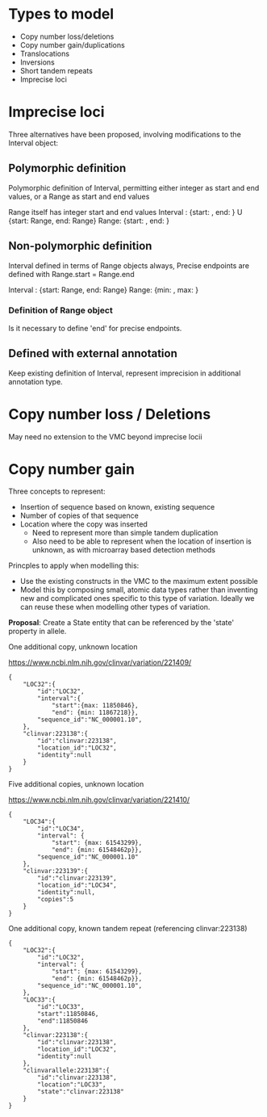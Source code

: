 # Types to model

* Copy number loss/deletions
* Copy number gain/duplications
* Translocations
* Inversions
* Short tandem repeats
* Imprecise loci

# Imprecise loci

Three alternatives have been proposed, involving modifications to the Interval object:

## Polymorphic definition

Polymorphic definition of Interval, permitting either integer as start and end values,
or a Range as start and end values

Range itself has integer start and end values
Interval : {start: <integer>, end: <integer> } U {start: Range, end: Range}
Range: {start: <integer>, end: <integer>}

## Non-polymorphic definition

Interval defined in terms of Range objects always,
Precise endpoints are defined with Range.start = Range.end

Interval : {start: Range, end: Range}
Range: {min: <integer>, max: <integer>}

### Definition of Range object

Is it necessary to define 'end' for precise endpoints.

## Defined with external annotation

Keep existing definition of Interval, represent imprecision in additional annotation type.


# Copy number loss / Deletions

May need no extension to the VMC beyond imprecise locii

# Copy number gain

Three concepts to represent:

* Insertion of sequence based on known, existing sequence
* Number of copies of that sequence
* Location where the copy was inserted
  * Need to represent more than simple tandem duplication
  * Also need to be able to represent when the location of insertion is unknown,
  as with microarray based detection methods
  
Princples to apply when modelling this:

* Use the existing constructs in the VMC to the maximum extent possible
* Model this by composing small, atomic data types rather than inventing new and complicated ones specific to this type of variation. Ideally we can reuse these when modelling other types of variation.

**Proposal**: Create a State entity that can be referenced by the 'state' property in allele.

One additional copy, unknown location

https://www.ncbi.nlm.nih.gov/clinvar/variation/221409/

```
{
    "LOC32":{
        "id":"LOC32",
        "interval":{
            "start":{max: 11850846},
            "end": {min: 11867218}},
        "sequence_id":"NC_000001.10",
    },
    "clinvar:223138":{
        "id":"clinvar:223138",
        "location_id":"LOC32",
        "identity":null
    }
}
```

Five additional copies, unknown location

https://www.ncbi.nlm.nih.gov/clinvar/variation/221410/

```
{
    "LOC34":{
        "id":"LOC34",
        "interval": {
            "start": {max: 61543299},
            "end": {min: 61548462p}},
        "sequence_id":"NC_000001.10"
    },
    "clinvar:223139":{
        "id":"clinvar:223139",
        "location_id":"LOC34",
        "identity":null,
        "copies":5
    }
}
```

One additional copy, known tandem repeat (referencing clinvar:223138)


```
{
    "LOC32":{
        "id":"LOC32",
        "interval": {
            "start": {max: 61543299},
            "end": {min: 61548462p}},
        "sequence_id":"NC_000001.10",
    },
    "LOC33":{
        "id":"LOC33",
        "start":11850846,
        "end":11850846
    },
    "clinvar:223138":{
        "id":"clinvar:223138",
        "location_id":"LOC32",
        "identity":null
    },
    "clinvarallele:223138":{
        "id":"clinvar:223138",
        "location":"LOC33",
        "state":"clinvar:223138"
    }
}
```
